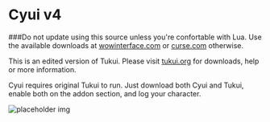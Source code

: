 # Cyui v4
###Do not update using this source unless you're confortable with Lua. Use the available downloads at [wowinterface.com](http://www.wowinterface.com/downloads/info19203-Cyuiv4.html) or [curse.com](http://www.curse.com/addons/wow/cyui) otherwise.

This is an edited version of Tukui. Please visit [tukui.org](http://www.tukui.org/forums/) for downloads, help or more information.

Cyui requires original Tukui to run. Just download both Cyui and Tukui, enable both on the addon section, and log your character.

![placeholder img](http://i3.photobucket.com/albums/y89/kryo85/cyui/WoWScrnShot_082812_194558.jpg)
